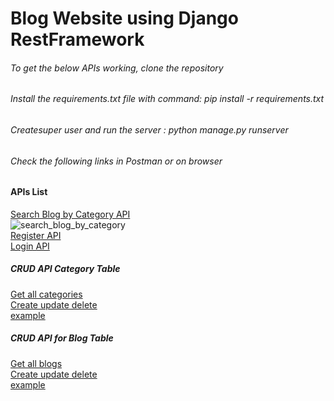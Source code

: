 # Blog Website using Django RestFramework
###### To get the below APIs working, clone the repository
###### Install the requirements.txt file with command: pip install -r requirements.txt
###### Createsuper user and run the server : python manage.py runserver
###### Check the following links in Postman or on browser
#### APIs List
[Search Blog by Category API](http://127.0.0.1:8000/blog/?q=Horror)\
![search_blog_by_category](https://user-images.githubusercontent.com/37765578/107975203-c7794080-6fdd-11eb-9b50-1beee1e78aac.PNG)\
[Register API](http://127.0.0.1:8000/api/register/)\
[Login API](http://127.0.0.1:8000/api/login/)
##### CRUD API Category Table
[Get all categories](http://127.0.0.1:8000/category/)\
[Create update delete](http://127.0.0.1:8000/category_detail/<int:pk>)\
[example](http://127.0.0.1:8000/category_detail/3)
##### CRUD API for Blog Table
[Get all blogs](http://127.0.0.1:8000/blog/)\
[Create update delete](http://127.0.0.1:8000/blog_detail/<int:pk>)\
[example](http://127.0.0.1:8000/blog_detail/5)
